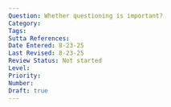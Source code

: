 ```yaml
---
Question: Whether questioning is important?
Category: 
Tags: 
Sutta References: 
Date Entered: 8-23-25
Last Revised: 8-23-25
Review Status: Not started
Level: 
Priority: 
Number: 
Draft: true
---
```


